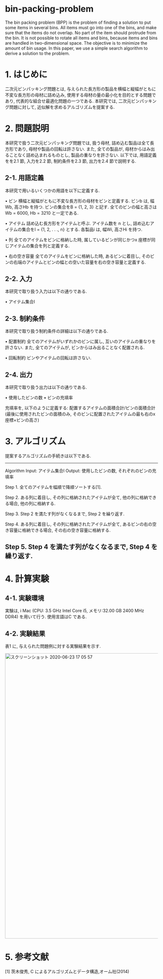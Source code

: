 # bin-packing-problem
The bin packing problem (BPP) is the problem of finding a solution to put some items in several bins. All items must go into one of the bins,
and make sure that the items do not overlap. No part of the item should protrude from the bin. 
It is not possible to rotate all items and bins, because items and bins are handled in two-dimensional space. 
The objective is to minimize the amount of bin usage. In this paper, we use a simple search algorithm to derive a solution to the problem.

# 1. はじめに
二次元ビンパッキング問題とは, 
与えられた長方形の製品を横幅と縦幅がともに不変な長方形の母材に詰め込み, 使用する母材の量の最小化を目的とする問題であり, 代表的な組合せ最適化問題の一つである.
本研究では, 二次元ビンパッキング問題に対して, 近似解を求めるアルゴリズムを提案する.

# 2. 問題説明
本研究で扱う二次元ビンパッキング問題では, 扱う母材, 詰め込む製品は全て長方形であり, 母材や製品の回転は許さない. 
また, 全ての製品が, 母材からはみ出ることなく詰め込まれるものとし, 製品の重なりを許さない.
以下では, 用語定義をを2.1 節, 入力を2.2 節, 制約条件を2.3 節, 出力を2.4 節で説明する.

## 2-1. 用語定義
本研究で用いるいくつかの用語を以下に定義する.

• ビン
横幅と縦幅がともに不変な長方形の母材をビンと定義する. 
ビンb は, 幅Wb, 高さHb を持つ.
ビンの集合をB = {1, 2, 3} と記す. 全てのビンの幅と高さはWb = 6000, Hb = 3210 と一定である.

• アイテム
詰め込む長方形をアイテムと呼ぶ. アイテム数を n とし, 詰め込むアイテムの集合をI = {1, 2, . . ., n} とする. 各製品i は, 幅Wi, 高さHi を持つ.

• 列
全てのアイテムをビンに格納した時, 属しているビンが同じかつx 座標が同じアイテムの集合を列と定義する.

• 右の空き容量
全てのアイテムをビンに格納した時, あるビンに着目し, そのビンの右端のアイテムとビンの幅との空いた容量を右の空き容量と定義する.

## 2-2. 入力
本研究で取り扱う入力は以下の通りである.

• アイテム集合I

## 2-3. 制約条件
本研究で取り扱う制約条件の詳細は以下の通りである.

• 配置制約
全てのアイテムがいずれかのビンに属し, 互いのアイテムの重なりを許さない. また, 全てのアイテムが, ビンからはみ出ることなく配置される.

• 回転制約
ビンやアイテムの回転は許さない.

## 2-4. 出力
本研究で取り扱う出力は以下の通りである.

• 使用したビンの数
• ビンの充填率

充填率を, 以下のように定義する:
配置するアイテムの面積合計/ビンの面積合計
(最後に使用されたビンの面積のみ, そのビンに配置されたアイテムの最も右のx 座標×ビンの高さ)

# 3. アルゴリズム

提案するアルゴリズムの手続きは以下である.

-----------
Algorithm
Input: アイテム集合I
Output: 使用したビンの数, それぞれのビンの充填率

Step 1. 全てのアイテムを幅順で降順ソートする[1].

Step 2. ある列に着目し, その列に格納されたアイテムが全て, 他の列に格納できる場合, 他の列に格納する.

Step 3. Step 2 を満たす列がなくなるまで, Step 2 を繰り返す.

Step 4. ある列に着目し, その列に格納されたアイテムが全て, あるビンの右の空き容量に格納できる場合, その右の空き容量に格納する.

Step 5. Step 4 を満たす列がなくなるまで, Step 4 を繰り返す.
-----------

# 4. 計算実験

## 4-1. 実験環境
実験は, i Mac (CPU: 3.5 GHz Intel Core i5, メモリ:32.00 GB 2400 MHz DDR4) を用いて行う. 使用言語はC である.

## 4-2. 実験結果
表1 に, 与えられた問題例に対する実験結果を示す.

<img width="940" alt="スクリーンショット 2020-06-23 17 05 57" src="https://user-images.githubusercontent.com/36298285/85377302-dc4b2480-b573-11ea-9613-b82bf22451e4.png">

# 5. 参考文献
[1] 茨木俊秀, C によるアルゴリズムとデータ構造,オーム社(2014)







